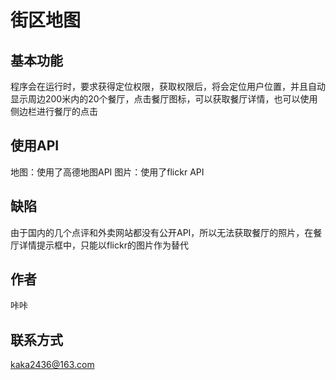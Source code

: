 # 街区地图
## 基本功能
程序会在运行时，要求获得定位权限，获取权限后，将会定位用户位置，并且自动显示周边200米内的20个餐厅，点击餐厅图标，可以获取餐厅详情，也可以使用侧边栏进行餐厅的点击
## 使用API
地图：使用了高德地图API
图片：使用了flickr API
## 缺陷
由于国内的几个点评和外卖网站都没有公开API，所以无法获取餐厅的照片，在餐厅详情提示框中，只能以flickr的图片作为替代
## 作者
咔咔
## 联系方式
kaka2436@163.com

